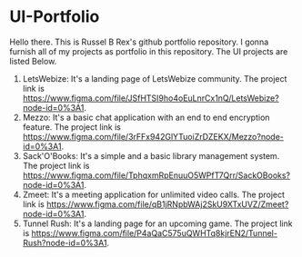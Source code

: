 # UI-Portfolio
Hello there. This is Russel B Rex's github portfolio repository. I gonna furnish all of my projects as portfolio in this repository. The UI projects are listed Below.

1) LetsWebize: It's a landing page of LetsWebize community. The project link is https://www.figma.com/file/JSfHTSI9ho4oEuLnrCx1nQ/LetsWebize?node-id=0%3A1.
2) Mezzo: It's a basic chat application with an end to end encryption feature. The project link is https://www.figma.com/file/3rFFx942GlYTuoiZrDZEKX/Mezzo?node-id=0%3A1.
3) Sack'O'Books: It's a simple and a basic library management system. The project link is https://www.figma.com/file/TphqxmRpEnuuO5WPfT7Qrr/SackOBooks?node-id=0%3A1.
4) Zmeet: It's a meeting application for unlimited video calls. The project link is https://www.figma.com/file/qB1jRNpbWAj2SkU9XTxUVZ/Zmeet?node-id=0%3A1.
5) Tunnel Rush: It's a landing page for an upcoming game. The project link is https://www.figma.com/file/P4aQaC575uQWHTq8kjrEN2/Tunnel-Rush?node-id=0%3A1.
